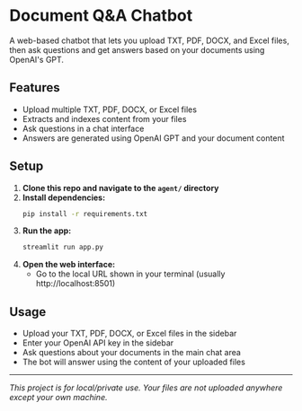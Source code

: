 # Document Q&A Chatbot

A web-based chatbot that lets you upload TXT, PDF, DOCX, and Excel files, then ask questions and get answers based on your documents using OpenAI's GPT.

## Features
- Upload multiple TXT, PDF, DOCX, or Excel files
- Extracts and indexes content from your files
- Ask questions in a chat interface
- Answers are generated using OpenAI GPT and your document content

## Setup

1. **Clone this repo and navigate to the `agent/` directory**
2. **Install dependencies:**
   ```bash
   pip install -r requirements.txt
   ```
3. **Run the app:**
   ```bash
   streamlit run app.py
   ```
4. **Open the web interface:**
   - Go to the local URL shown in your terminal (usually http://localhost:8501)

## Usage
- Upload your TXT, PDF, DOCX, or Excel files in the sidebar
- Enter your OpenAI API key in the sidebar
- Ask questions about your documents in the main chat area
- The bot will answer using the content of your uploaded files

---

*This project is for local/private use. Your files are not uploaded anywhere except your own machine.* 